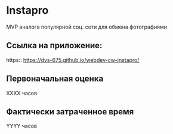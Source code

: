 # Instapro

MVP аналога популярной соц. сети для обмена фотографиями

## Ссылка на приложение:

https:: https://dvs-675.github.io/webdev-cw-instapro/

## Первоначальная оценка

ХХХХ часов

## Фактически затраченное время

YYYY часов
